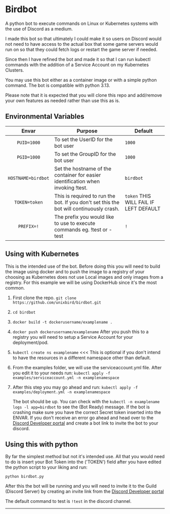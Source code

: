 # Birdbot
A python bot to execute commands on Linux or Kubernetes systems with the use of Discord as a medium.


I made this bot so that ultimately I could make it so users on Discord would not need to have access to the actual box that some game servers would run on so that they could fetch logs or restart the game server if needed.

Since then I have refined the bot and made it so that I can run kubectl commands with the addition of a Service Account on my Kubernetes Clusters.

You may use this bot either as a container image or with a simple python command. The bot is compatible with python 3.13.

Please note that it is expected that you will clone this repo and add/remove your own features as needed rather than use this as is. 

## Environmental Variables

| Envar | Purpose | Default |
| :----: | --- | --- |
| `PUID=1000` | To set the UserID for the bot user | `1000` |
| `PGID=1000` | To set the GroupID for the bot user | `1000` |
| `HOSTNAME=birdbot` | Set the hostname of the container for easier identification when invoking !test. | `birdbot` |
| `TOKEN=token` | This is required to run the bot. If you don't set this the bot will continuously crash. | `token` THIS WILL FAIL IF LEFT DEFAULT |
| `PREFIX=!` | The prefix you would like to use to execute commands eg. !test or -test | `!` |

## Using with Kubernetes
This is the intended use of the bot. Before doing this you will need to build the image using docker and to push the image to a registry of your choosing as Kubernetes does not use Local images and only images from a registry.
For this example we will be using DockerHub since it's the most common.
1. First clone the repo. ```git clone https://github.com/unixbird/birdbot.git```
2. ```cd birdbot```
3. ```docker build -t dockerusername/examplename .```
4. ```docker push dockerusername/examplename```
   After you push this to a registry you will need to setup a Service Account for your deployment/pod. 
   
5. ```kubectl create ns examplename``` <<< This is optional if you don't intend to have the resources in a different namespace other than default.
6. From the examples folder, we will use the serviceaccount.yml file. After you edit it to your needs run:
   ```kubectl apply -f examples/serviceaccount.yml -n examplenamespace```
7. After this step you may go ahead and run: ```kubectl apply -f examples/deployment.yml -n examplenamespace```
   
   The bot should be up. You can check with the ```kubectl -n examplename logs -l app=birdbot``` to see the (Bot Ready) message. If the bot is crashing make sure you have the correct Secret token inserted into the ENVAR. 
   If you don't receive an error go ahead and head over to the [Discord Developer portal](https://discord.com/developers/applications) and create a bot link to invite the bot to your discord. 

## Using this with python
By far the simplest method but not it's intended use. All that you would need to do is insert your Bot Token into the ('TOKEN') field after you have edited the python script to your liking and run:

``` python birdbot.py ```

After this the bot will be running and you will need to invite it to the Guild (Discord Server) by creating an invite link from the [Discord Developer portal](https://discord.com/developers/applications) 

The default command to test is ```!test``` in the discord channel.

-------------------------------------------------------------


